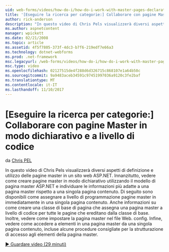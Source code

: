 ```yaml
---
uid: web-forms/videos/how-do-i/how-do-i-work-with-master-pages-declaratively-and-programmatically
title: '[Eseguire la ricerca per categorie:] Collaborare con pagine Master in modo dichiarativo e a livello di codice | Documenti Microsoft'
author: rick-anderson
description: "In questo video di Chris Pels visualizzerà diversi aspetti di definizione e utilizzo delle pagine master in un sito web ASP.NET. In primo luogo, vedere come creare pagine master declarati..."
ms.author: aspnetcontent
manager: wpickett
ms.date: 02/21/2008
ms.topic: article
ms.assetid: 4f5f7805-373f-4dc3-b7f6-219edf7e66a3
ms.technology: dotnet-webforms
ms.prod: .net-framework
msc.legacyurl: /web-forms/videos/how-do-i/how-do-i-work-with-master-pages-declaratively-and-programmatically
msc.type: video
ms.openlocfilehash: 02127515de4f288d6d326715c868107e1a64b50c
ms.sourcegitcommit: 9a9483aceb34591c97451997036a9120c3fe2baf
ms.translationtype: MT
ms.contentlocale: it-IT
ms.lasthandoff: 11/10/2017
---
```

<a name="how-do-i-work-with-master-pages-declaratively-and-programmatically"></a>[Eseguire la ricerca per categorie:] Collaborare con pagine Master in modo dichiarativo e a livello di codice
====================
da [Chris PEL](https://twitter.com/chrispels)

In questo video di Chris Pels visualizzerà diversi aspetti di definizione e utilizzo delle pagine master in un sito web ASP.NET. Innanzitutto, vedere come creare pagine master in modo dichiarativo utilizzando il modello di pagina master ASP.NET e individuare le informazioni più adatte a una pagina master rispetto a una singola pagina contenuto. Di seguito sono disponibili come assegnare a livello di programmazione pagine master in immediatamente in una singola pagina contenuto. Anche informazioni su come creare una classe di base di pagina che assegna una pagina master a livello di codice per tutte le pagine che ereditano dalla classe di base. Inoltre, vedere come impostare la pagina master nel file Web. config. Infine, vedere come accedere a elementi in una pagina master da una singola pagina contenuto, incluse alcune procedure consigliate per la strutturazione di accesso agli elementi della pagina master.

[&#9654; Guardare video (29 minuti)](https://channel9.msdn.com/Blogs/ASP-NET-Site-Videos/how-do-i-work-with-master-pages-declaratively-and-programmatically)
